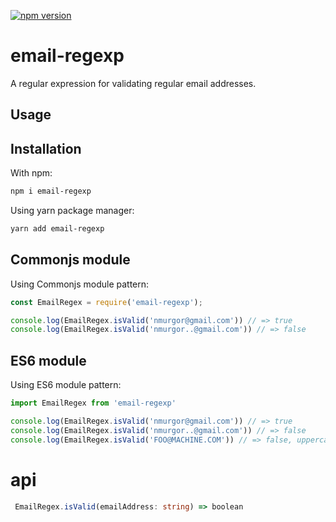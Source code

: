 [![npm version](https://badge.fury.io/js/email-regexp.svg)](https://badge.fury.io/js/email-regexp)

# email-regexp

A regular expression for validating regular email addresses.  

## Usage

## Installation
With npm:
```bash
npm i email-regexp
```
Using yarn package manager:
```bash
yarn add email-regexp
```

##  Commonjs module
Using Commonjs module pattern:
```javascript
const EmailRegex = require('email-regexp');

console.log(EmailRegex.isValid('nmurgor@gmail.com')) // => true
console.log(EmailRegex.isValid('nmurgor..@gmail.com')) // => false


```

## ES6 module
Using ES6 module pattern:
```javascript
import EmailRegex from 'email-regexp'

console.log(EmailRegex.isValid('nmurgor@gmail.com')) // => true
console.log(EmailRegex.isValid('nmurgor..@gmail.com')) // => false
console.log(EmailRegex.isValid('FOO@MACHINE.COM')) // => false, uppercase

```
# api
```typescript
 EmailRegex.isValid(emailAddress: string) => boolean
```


